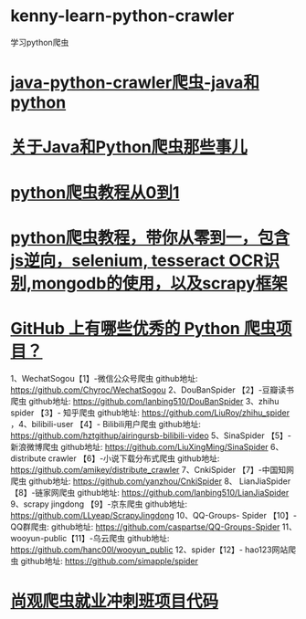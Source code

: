 # kenny-learn-python-crawler
学习python爬虫

# <a href="https://github.com/kennycaiguo/java-python-crawler">java-python-crawler爬虫-java和python</a>
# <a href="https://github.com/kennycaiguo/Crawler">关于Java和Python爬虫那些事儿</a>
# <a href="https://github.com/wistbean/learn_python3_spider">python爬虫教程从0到1</a>
# <a href="https://github.com/Kr1s77/Python-crawler-tutorial-starts-from-zero">python爬虫教程，带你从零到一，包含js逆向，selenium, tesseract OCR识别,mongodb的使用，以及scrapy框架</a>
# <a href="https://www.zhihu.com/question/58151047">GitHub 上有哪些优秀的 Python 爬虫项目？</a>
1、WechatSogou【1】-微信公众号爬虫
github地址: https://github.com/Chyroc/WechatSogou
2、DouBanSpider 【2】-豆瓣读书爬虫
github地址: https://github.com/lanbing510/DouBanSpider
3、zhihu spider 【3】- 知乎爬虫
github地址: https://github.com/LiuRoy/zhihu_spider 
，4、bilibili-user 【4】- Bilibili用户爬虫
github地址: https://github.com/hztgithup/airingursb-bilibili-video
5、SinaSpider 【5】-新浪微博爬虫
github地址: https://github.com/LiuXingMing/SinaSpider
6、distribute crawler 【6】-小说下载分布式爬虫
github地址: https://github.com/amikey/distribute_crawler
7、CnkiSpider 【7】-中国知网爬虫
github地址: https://github.com/yanzhou/CnkiSpider
8、 LianJiaSpider 【8】-链家网爬虫
github地址: https://github.com/lanbing510/LianJiaSpider
9、scrapy jingdong 【9】-京东爬虫
github地址: https://github.com/LLyeap/ScrapyJingdong
10、QQ-Groups- Spider 【10】-QQ群爬虫:
github地址: https://github.com/caspartse/QQ-Groups-Spider
11、wooyun-public【11】-乌云爬虫
github地址: https://github.com/hanc00l/wooyun_public
12、spider【12】- hao123网站爬虫
github地址: https://github.com/simapple/spider
# <a href="https://github.com/xsren/uplooking_spider">尚观爬虫就业冲刺班项目代码</a>
# <a href=""></a>
# <a href=""></a>
# <a href=""></a>
# <a href=""></a>
# <a href=""></a>
# <a href=""></a>
# <a href=""></a>

# <a href=""></a>
# <a href=""></a>
# <a href=""></a>
